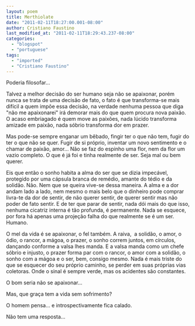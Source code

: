 ```yaml
---
layout: poem
title: Merthiolate
date: "2011-02-11T18:27:00.001-08:00"
author: Cristiano Faustino
last_modified_at: "2011-02-11T18:29:43.237-08:00"
categories:
  - "blogspot"
  - "portuguese"
tags:
  - "imported"
  - "Cristiano Faustino"
---
```


Poderia filosofar...

Talvez a melhor decisão do ser humano seja não se apaixonar, porém nunca se trata de uma decisão de fato, o fato é que transforma-se mais difícil a quem impõe essa decisão, na verdade nenhuma pessoa que diga "não me apaixonarei" irá demorar mais do que quem procura nova paixão. O acaso embriagado é quem move as paixões, nada lúcido transforma amizade em paixão, nada sóbrio transforma dor em prazer.

Mas pode-se sempre enganar um bêbado, fingir ter o que não tem, fugir do ter o que não se quer. Fugir de si próprio, inventar um novo sentimento e o chamar de paixão, amor... Não se faz do espinho uma flor, nem da flor um vazio completo. O que é já foi e tinha realmente de ser. Seja mal ou bem querer.

Eis que então o sonho habita a alma do ser que se dizia impecável, protegido por uma cápsula branca de remédio, amante do tédio e da solidão. Não. Nem que se queira vive-se dessa maneira. A alma e a dor andam lado a lado, nem mesmo o mais belo que o dinheiro pode comprar livra-te da dor de sentir, de não querer sentir, de querer sentir mas não poder de fato sentir. E de ter que parar de sentir, nada dói mais do que isso, nenhuma cicatriz interna é tão profunda, é permanente. Nada se esquece, por fora há apenas uma projeção falha do que realmente se é um ser. Humano.

O mel da vida é se apaixonar, o fel também. A raiva,  a solidão, o amor, o ódio, o rancor, a mágoa, o prazer, o sonho correm juntos, em círculos, dançando conforme a valsa lhes manda. E a valsa manda como um chefe sóbrio e injusto, o prazer forma par com o rancor, o amor com a solidão, o sonho com a mágoa e o ser, bem, consigo mesmo. Nada é mais triste do que se esquecer do seu próprio caminho, se perder em suas próprias vias coletoras. Onde o sinal é sempre verde, mas os acidentes são constantes.

O bom seria não se apaixonar...

Mas, que graça tem a vida sem sofrimento?

O homem pensa... e introspectivamente fica calado.

Não tem uma resposta...